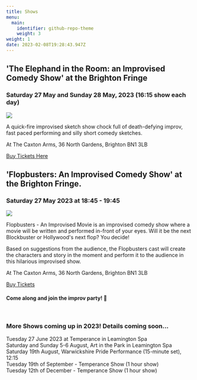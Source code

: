 ```yaml
---
title: Shows
menu:
  main:
    identifier: github-repo-theme
    weight: 3
weight: 1
date: 2023-02-08T19:28:43.947Z
---
```

## 'The Elephand in the Room: an Improvised Comedy Show' at the Brighton Fringe

### Saturday 27 May and Sunday 28 May, 2023 (16:15 show each day)

![](/uploads/posed-everyone-kirsty-mouth-open.jpg)

A quick-fire improvised sketch show chock full of death-defying improv, fast paced performing and silly short comedy sketches.

At The Caxton Arms, 36 North Gardens, Brighton BN1 3LB

[Buy Tickets Here](https://www.brightonfringe.org/events/the-elephant-in-the-room-an-improvised-comedy-show/)

## 'Flopbusters: An Improvised Comedy Show' at the Brighton Fringe.

### Saturday 27 May 2023 at 18:45 - 19:45

![](https://www.brightonfringe.org/wp-content/uploads/2022/12/10-27-2022-112703-4781.jpg.webp)

F﻿lopbusters - An Improvised Movie is an improvised comedy show where a movie will be written and performed in-front of your eyes. Will it be the next Blockbuster or Hollywood's next flop? You decide!

Based on suggestions from the audience, the Flopbusters cast will create the characters and story in the moment and perform it to the audience in this hilarious improvised show.

At The Caxton Arms, 36 North Gardens, Brighton BN1 3LB

[B﻿uy Tickets](https://www.brightonfringe.org/events/flopbusters-improvised-comedy-movie/)

#### Come along and join the improv party! 🎉 <br><br><br>

### More Shows coming up in 2023! Details coming soon...

T﻿uesday 27 June 2023 at Temperance in Leamington Spa\
S﻿aturday and Sunday 5-6 August, Art in the Park in Leamington Spa\
Saturday 19th August, Warwickshire Pride Performance (15-minute set), 12:15\
Tuesday 19th of September - Temperance Show (1 hour show)\
Tuesday 12th of December - Temperance Show (1 hour show)